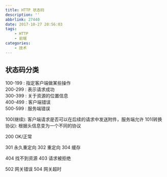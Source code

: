 ```yaml
---
title: HTTP 状态码
description: ''
abbrlink: 27440
date: 2017-10-27 20:56:03
tags:
    - HTTP 
    - 前端
categories:
    - 技术
---
```


## 状态码分类

100-199 : 指定客户端做某些操作  
200-299 : 表示请求成功  
300-399 : 关于资源的位置信息  
400-499 : 客户端错误  
500-599 : 服务端错误  



100(继续): 客户端请求是否可以在后续的请求中发送附件，服务端允许
101(转换协议): 根据头信息变为一个不同的协议


200 OK/正常

301 永久重定向
302 重定向
304 缓存 

404 找不到资源
403 请求被拒绝

502 网关错误
504 网关超时





























